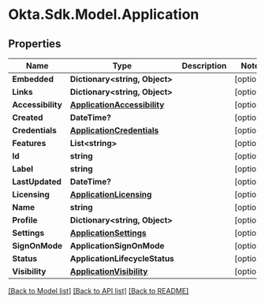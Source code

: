 # Okta.Sdk.Model.Application
## Properties

Name | Type | Description | Notes
------------ | ------------- | ------------- | -------------
**Embedded** | **Dictionary&lt;string, Object&gt;** |  | [optional] 
**Links** | **Dictionary&lt;string, Object&gt;** |  | [optional] 
**Accessibility** | [**ApplicationAccessibility**](ApplicationAccessibility.md) |  | [optional] 
**Created** | **DateTime?** |  | [optional] 
**Credentials** | [**ApplicationCredentials**](ApplicationCredentials.md) |  | [optional] 
**Features** | **List&lt;string&gt;** |  | [optional] 
**Id** | **string** |  | [optional] 
**Label** | **string** |  | [optional] 
**LastUpdated** | **DateTime?** |  | [optional] 
**Licensing** | [**ApplicationLicensing**](ApplicationLicensing.md) |  | [optional] 
**Name** | **string** |  | [optional] 
**Profile** | **Dictionary&lt;string, Object&gt;** |  | [optional] 
**Settings** | [**ApplicationSettings**](ApplicationSettings.md) |  | [optional] 
**SignOnMode** | **ApplicationSignOnMode** |  | [optional] 
**Status** | **ApplicationLifecycleStatus** |  | [optional] 
**Visibility** | [**ApplicationVisibility**](ApplicationVisibility.md) |  | [optional] 

[[Back to Model list]](../README.md#documentation-for-models) [[Back to API list]](../README.md#documentation-for-api-endpoints) [[Back to README]](../README.md)

